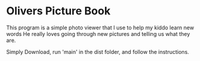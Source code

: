 # Olivers Picture Book

This program is a simple photo viewer that I use to help my kiddo learn new words 
He really loves going through new pictures and telling us what they are.




Simply Download, run 'main' in the dist folder, and follow the instructions.

